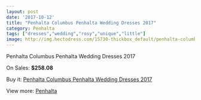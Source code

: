 ```yaml
---
layout: post
date: '2017-10-12'
title: "Penhalta Columbus Penhalta Wedding Dresses 2017"
category: Penhalta
tags: ["dresses","wedding","rosy","unique","little"]
image: http://img.hectodress.com/15730-thickbox_default/penhalta-columbus-penhalta-wedding-dresses-2013.jpg
---
```

Penhalta Columbus Penhalta Wedding Dresses 2017

On Sales: **$258.08**
<a href="https://www.hectodress.com/penhalta/7697-penhalta-columbus-penhalta-wedding-dresses-2013.html"><amp-img layout="responsive" width="600" height="600" src="//img.hectodress.com/15730-thickbox_default/penhalta-columbus-penhalta-wedding-dresses-2013.jpg" alt="Penhalta Columbus Penhalta Wedding Dresses 2017 0" /></a>
<a href="https://www.hectodress.com/penhalta/7697-penhalta-columbus-penhalta-wedding-dresses-2013.html"><amp-img layout="responsive" width="600" height="600" src="//img.hectodress.com/15731-thickbox_default/penhalta-columbus-penhalta-wedding-dresses-2013.jpg" alt="Penhalta Columbus Penhalta Wedding Dresses 2017 1" /></a>

Buy it: [Penhalta Columbus Penhalta Wedding Dresses 2017](https://www.hectodress.com/penhalta/7697-penhalta-columbus-penhalta-wedding-dresses-2013.html "Penhalta Columbus Penhalta Wedding Dresses 2017")

View more: [Penhalta](https://www.hectodress.com/135-penhalta "Penhalta")